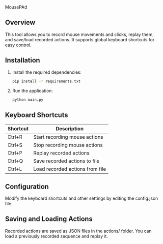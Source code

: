 MousePAd

## Overview

This tool allows you to record mouse movements and clicks, replay them, and save/load recorded actions. It supports global keyboard shortcuts for easy control.

## Installation

1. Install the required dependencies:
   ```bash
   pip install -r requirements.txt
   ```
2. Run the application: 
   ```bash 
   python main.py
   ```

## Keyboard Shortcuts

| Shortcut | Description |
|----------|-------------|
| Ctrl+R   | Start recording mouse actions |
| Ctrl+S   | Stop recording mouse actions |
| Ctrl+P   | Replay recorded actions |
| Ctrl+Q   | Save recorded actions to file |
| Ctrl+L   | Load recorded actions from file |

## Configuration

Modify the keyboard shortcuts and other settings by editing the config.json file.

## Saving and Loading Actions

Recorded actions are saved as JSON files in the actions/ folder. You can load a previously recorded sequence and replay it.

